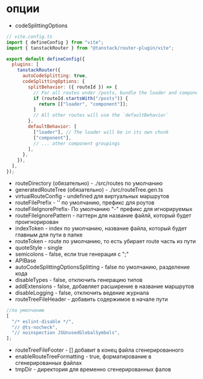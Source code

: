 # опции

- codeSplittingOptions

```js
// vite.config.ts
import { defineConfig } from "vite";
import { tanstackRouter } from "@tanstack/router-plugin/vite";

export default defineConfig({
  plugins: [
    tanstackRouter({
      autoCodeSplitting: true,
      codeSplittingOptions: {
        splitBehavior: ({ routeId }) => {
          // For all routes under /posts, bundle the loader and component together
          if (routeId.startsWith("/posts")) {
            return [["loader", "component"]];
          }
          // All other routes will use the `defaultBehavior`
        },
        defaultBehavior: [
          ["loader"], // The loader will be in its own chunk
          ["component"],
          // ... other component groupings
        ],
      },
    }),
  ],
});
```

- routeDirectory (обязательно) - ./src/routes по умолчанию
- generatedRouteTree (обязательно) - ./src/routeTree.gen.ts
- virtualRouteConfig - undefined для виртуальных маршрутов
- routeFilePrefix - '' по умолчанию, префикс для роутов
- routeFileIgnorePrefix- По умолчанию "-" префикс для игнорируемых
- routeFileIgnorePattern - паттерн для название файлй, который будет проигнорирован
- indexToken - index по умолчанию, название файла, который будет главным для пути в папке
- routeToken - route по умолчанию, то есть убирает route часть из пути
- quoteStyle - single
- semicolons - false, если true генерация с ";"
- APIBase
- autoCodeSplittingOptionsSplitting - false по умолчанию, разделение кода
- disableTypes - false, отключить генерацию типов
- addExtensions - false, добавляет расширение в название маршрутов
- disableLogging - false, отключить ведение журнала
- routeTreeFileHeader - добавить содержимое в начале пути

```js
//по умолчанию
[
  "/* eslint-disable */",
  "// @ts-nocheck",
  "// noinspection JSUnusedGlobalSymbols",
];
```

- routeTreeFileFooter - [] добавит в конец файла сгенерированного
- enableRouteTreeFormatting - true, форматирование в сгенерированных файлах
- tmpDir - директория для временно сгенерированных фалов
